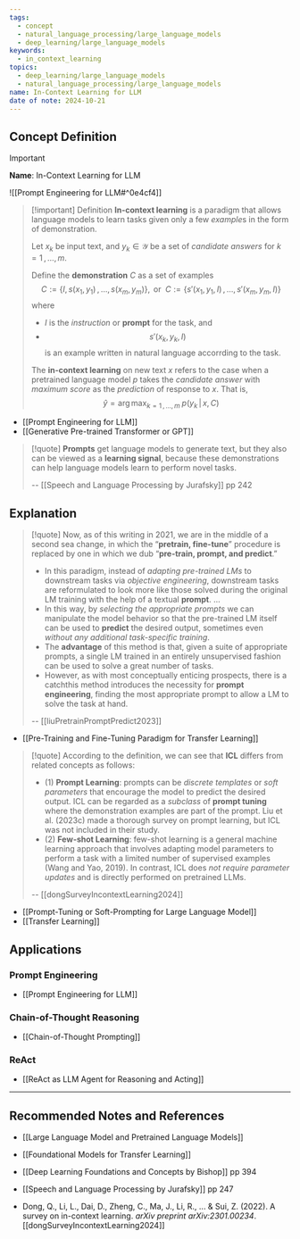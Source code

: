 ```yaml
---
tags:
  - concept
  - natural_language_processing/large_language_models
  - deep_learning/large_language_models
keywords:
  - in_context_learning
topics:
  - deep_learning/large_language_models
  - natural_language_processing/large_language_models
name: In-Context Learning for LLM
date of note: 2024-10-21
---
```


## Concept Definition

>[!important]
>**Name**: In-Context Learning for LLM

![[Prompt Engineering for LLM#^0e4cf4]]

>[!important] Definition
>**In-context learning** is a paradigm that allows language models to learn tasks given only a few *example*s in the form of demonstration.
>
>Let $x_{k}$ be input text, and $y_{k}\in \mathcal{Y}$ be  a set of *candidate answers* for $k=1\,{,}\ldots{,}\,m$. 
>
>Define the **demonstration** $C$ as a set of examples $$C:= \{ I, s(x_{1}, y_{1})\,{,}\ldots{,}\,s(x_{m}, y_{m}) \},\text{ or }\; C:= \{s'(x_{1}, y_{1},I)\,{,}\ldots{,}\,s'(x_{m}, y_{m},I) \}$$ where 
>- $I$ is the *instruction* or **prompt** for the task, and
>- $$s'(x_{k}, y_{k}, I)$$ is an example written in natural language accorrding to the task.
>  
>The **in-context learning** on new text $x$ refers to the case when a pretrained language model $p$  takes the *candidate answer* with *maximum score* as the *prediction* of response to $x$. That is,
>$$
>\hat{y} = \arg\max_{k=1\,{,}\ldots{,}\,m}\;p(y_{k}\,|\,x,\, C)
>$$  

- [[Prompt Engineering for LLM]]
- [[Generative Pre-trained Transformer or GPT]]

>[!quote]
>**Prompts** get language models to generate text, but they also can be viewed as  a **learning signal**, because these demonstrations can help language models learn  to perform novel tasks.
>
>-- [[Speech and Language Processing by Jurafsky]] pp 242


## Explanation

>[!quote]
>Now, as of this writing in 2021, we are in the middle of a second sea change, in which the “**pretrain, fine-tune**” procedure is replaced by one in which we dub “**pre-train, prompt, and predict**.” 
>- In this paradigm, instead of *adapting pre-trained LMs* to downstream tasks via *objective engineering*, downstream tasks are reformulated to look more like those solved during the original LM training with the help of a textual **prompt**. ...
>- In this way, by *selecting the appropriate prompts* we can manipulate the model behavior so that the pre-trained LM itself can be used to **predict** the desired output, sometimes even *without any additional task-specific training*. 
>- The **advantage** of this method is that, given a suite of appropriate prompts, a single LM trained in an entirely unsupervised fashion can be used to solve a great number of tasks. 
>- However, as with most conceptually enticing prospects, there is a catchthis method introduces the necessity for **prompt engineering**, finding the most appropriate prompt to allow a LM to solve the task at hand.
>  
>-- [[liuPretrainPromptPredict2023]]   

- [[Pre-Training and Fine-Tuning Paradigm for Transfer Learning]]

>[!quote]
>According to the definition, we can see that **ICL** differs from related concepts as follows: 
>- (1) **Prompt Learning**: prompts can be *discrete templates* or *soft parameters* that encourage the model to predict the desired output. ICL can be regarded as a *subclass* of **prompt tuning** where the demonstration examples are part of the prompt. Liu et al. (2023c) made a thorough survey on prompt learning, but ICL was not included in their study. 
>- (2) **Few-shot Learning**: few-shot learning is a general machine learning approach that involves adapting model parameters to perform a task with a limited number of supervised examples (Wang and Yao, 2019). In contrast, ICL does *not require parameter updates* and is directly performed on pretrained LLMs.
>
>-- [[dongSurveyIncontextLearning2024]] 

- [[Prompt-Tuning or Soft-Prompting for Large Language Model]]
- [[Transfer Learning]]

## Applications

### Prompt Engineering

- [[Prompt Engineering for LLM]]

### Chain-of-Thought Reasoning

- [[Chain-of-Thought Prompting]]

### ReAct

- [[ReAct as LLM Agent for Reasoning and Acting]]




-----------
##  Recommended Notes and References



- [[Large Language Model and Pretrained Language Models]]
- [[Foundational Models for Transfer Learning]]


- [[Deep Learning Foundations and Concepts by Bishop]] pp 394
- [[Speech and Language Processing by Jurafsky]] pp 247
- Dong, Q., Li, L., Dai, D., Zheng, C., Ma, J., Li, R., ... & Sui, Z. (2022). A survey on in-context learning. _arXiv preprint arXiv:2301.00234_. [[dongSurveyIncontextLearning2024]] 